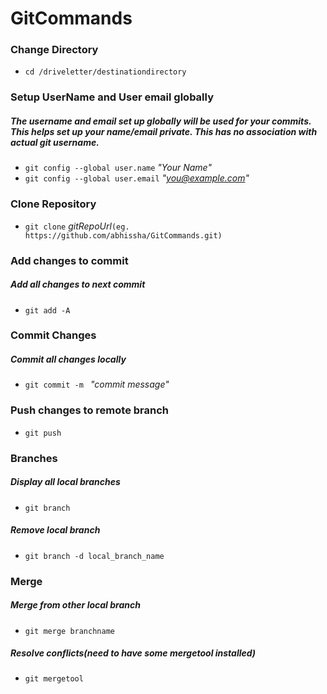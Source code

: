 # GitCommands

### Change Directory
* `cd /driveletter/destinationdirectory`

### Setup UserName and User email globally
##### The username and email set up globally will be used for your commits. This helps set up your name/email private. This has no association with actual git username.
* `git config --global user.name` *"Your Name"*
* `git config --global user.email` *"you@example.com"*

### Clone Repository
* `git clone` *gitRepoUrl*`(eg. https://github.com/abhissha/GitCommands.git)`

### Add changes to commit
##### Add all changes to next commit
* `git add -A`

### Commit Changes
##### Commit all changes locally
* `git commit -m ` *"commit message"*

### Push changes to remote branch
* `git push`

### Branches
##### Display all local branches
* `git branch`

##### Remove local branch
* `git branch -d local_branch_name`

### Merge
##### Merge from other local branch
* `git merge branchname`

##### Resolve conflicts(need to have some mergetool installed)
* `git mergetool`

